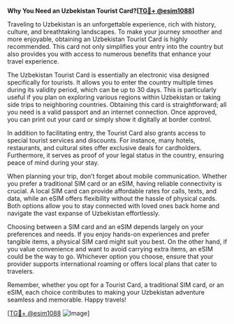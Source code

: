 **Why You Need an Uzbekistan Tourist Card?[[TG💪+ @esim1088](https://t.me/s/esim1088)]**

Traveling to Uzbekistan is an unforgettable experience, rich with history, culture, and breathtaking landscapes. To make your journey smoother and more enjoyable, obtaining an Uzbekistan Tourist Card is highly recommended. This card not only simplifies your entry into the country but also provides you with access to numerous benefits that enhance your travel experience.

The Uzbekistan Tourist Card is essentially an electronic visa designed specifically for tourists. It allows you to enter the country multiple times during its validity period, which can be up to 30 days. This is particularly useful if you plan on exploring various regions within Uzbekistan or taking side trips to neighboring countries. Obtaining this card is straightforward; all you need is a valid passport and an internet connection. Once approved, you can print out your card or simply show it digitally at border control.

In addition to facilitating entry, the Tourist Card also grants access to special tourist services and discounts. For instance, many hotels, restaurants, and cultural sites offer exclusive deals for cardholders. Furthermore, it serves as proof of your legal status in the country, ensuring peace of mind during your stay.

When planning your trip, don’t forget about mobile communication. Whether you prefer a traditional SIM card or an eSIM, having reliable connectivity is crucial. A local SIM card can provide affordable rates for calls, texts, and data, while an eSIM offers flexibility without the hassle of physical cards. Both options allow you to stay connected with loved ones back home and navigate the vast expanse of Uzbekistan effortlessly.

Choosing between a SIM card and an eSIM depends largely on your preferences and needs. If you enjoy hands-on experiences and prefer tangible items, a physical SIM card might suit you best. On the other hand, if you value convenience and want to avoid carrying extra items, an eSIM could be the way to go. Whichever option you choose, ensure that your provider supports international roaming or offers local plans that cater to travelers.

Remember, whether you opt for a Tourist Card, a traditional SIM card, or an eSIM, each choice contributes to making your Uzbekistan adventure seamless and memorable. Happy travels!

[[TG💪+ @esim1088](https://t.me/s/esim1088) ![Image](https://i.postimg.cc/Y0z9fWf4/image.png)]